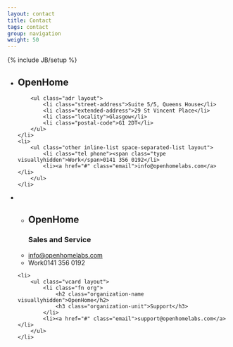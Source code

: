 ```yaml
---
layout: contact
title: Contact
tags: contact
group: navigation
weight: 50
---
```

{% include JB/setup %}


<ul class="vcard layout">
    <li class="layout bd-centered-copy">
        <h2 class="fn org">OpenHome</h2>

        <ul class="adr layout">
            <li class="street-address">Suite 5/5, Queens House</li>
            <li class="extended-address">29 St Vincent Place</li>
            <li class="locality">Glasgow</li>
            <li class="postal-code">G1 2DT</li>
        </ul>
    </li>
    <li>
        <ul class="other inline-list space-separated-list layout">
            <li class="tel phone"><span class="type visuallyhidden">Work</span>0141 356 0192</li>
            <li><a href="#" class="email">info@openhomelabs.com</a></li>
        </ul>
    </li>
</ul>


<ul class="two-col-list layout">
    <li>
        <ul class="vcard layout">
            <li class="fn org">
                <h2 class="organization-name visuallyhidden">OpenHome</h2>
                <h3 class="organization-unit">Sales and Service</h3>
            </li>
            <li><a href="#" class="email">info@openhomelabs.com</a></li>
            <li class="tel phone"><span class="type visuallyhidden">Work</span>0141 356 0192</li>
        </ul>
    </li>

    <li>
        <ul class="vcard layout">
            <li class="fn org">
                <h2 class="organization-name visuallyhidden">OpenHome</h2>
                <h3 class="organization-unit">Support</h3>
            </li>
            <li><a href="#" class="email">support@openhomelabs.com</a></li>
        </ul>
    </li>
</ul>
